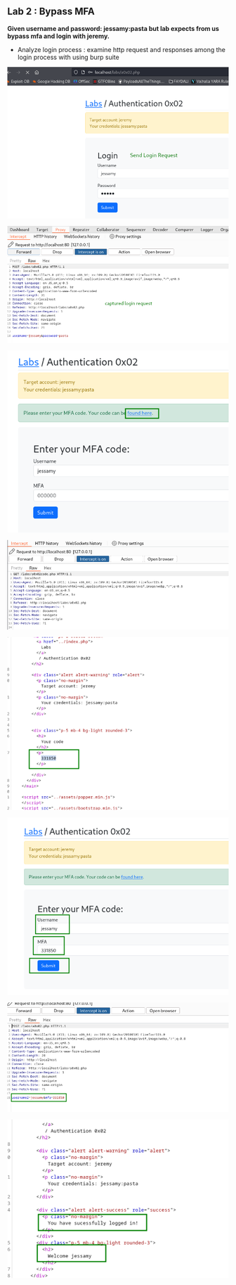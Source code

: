 ## Lab 2 : Bypass MFA

**Given username and password: jessamy:pasta but lab expects from us bypass mfa and login with jeremy.**

- Analyze login process : examine http request and responses among the login process with using burp suite

![Image](/img/2023-11-07_08-06.png)

![Image](/img/2023-11-07_08-08.png)

![Image](/img/2023-11-07_08-09.png)

![Image](/img/2023-11-07_08-09_1.png)

![Image](/img/2023-11-07_08-11.png)

![Image](/img/2023-11-07_08-12.png)

![Image](/img/2023-11-07_08-12_1.png)

![Image](/img/2023-11-07_08-14.png)

